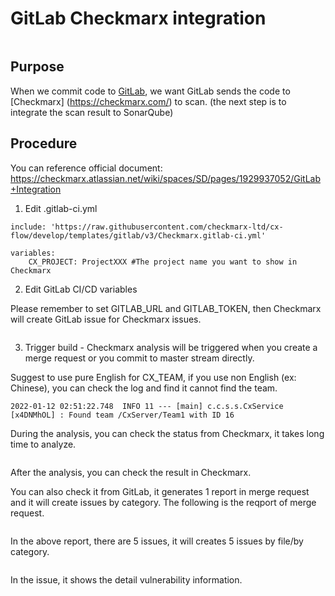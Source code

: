 # GitLab Checkmarx integration


<figure class="wp-block-image size-large"><a href="https://dennys.files.wordpress.com/2022/01/image.png"><img src="https://dennys.files.wordpress.com/2022/01/image.png?w=273" alt="" class="wp-image-170"/></a><figcaption><img src="https://dennys.files.wordpress.com/2022/01/image-2.png" alt=""></figcaption></figure>

## Purpose
When we commit code to [GitLab](https://gitlab.com/), we want GitLab sends the code to [Checkmarx] (https://checkmarx.com/) to scan. (the next step is to integrate the scan result to SonarQube)

## Procedure

You can reference official document: https://checkmarx.atlassian.net/wiki/spaces/SD/pages/1929937052/GitLab+Integration</p>

1. Edit .gitlab-ci.yml

<!-- wp:code -->
<pre class="wp-block-code"><code>include: 'https://raw.githubusercontent.com/checkmarx-ltd/cx-flow/develop/templates/gitlab/v3/Checkmarx.gitlab-ci.yml'

variables:
    CX_PROJECT: ProjectXXX #The project name you want to show in Checkmarx
</code></pre>
<!-- /wp:code -->

2. Edit GitLab CI/CD variables

Please remember to set GITLAB_URL and GITLAB_TOKEN, then Checkmarx will create GitLab issue for Checkmarx issues.

<!-- wp:image {"id":181,"sizeSlug":"large","linkDestination":"media"} -->
<figure class="wp-block-image size-large"><a href="https://dennys.files.wordpress.com/2022/01/image-4.png"><img src="https://dennys.files.wordpress.com/2022/01/image-4.png?w=1024" alt="" class="wp-image-181"/></a></figure>
<!-- /wp:image -->

3. Trigger build - Checkmarx analysis will be triggered when you create a merge request or you commit to master stream directly.

Suggest to use pure English for CX_TEAM, if you use non English (ex: Chinese), you can check the log and find it cannot find the team.

    2022-01-12 02:51:22.748  INFO 11 --- [main] c.c.s.s.CxService [x4DNMhOL] : Found team /CxServer/Team1 with ID 16

During the analysis, you can check the status from Checkmarx, it takes long time to analyze.

<!-- wp:image {"id":193,"sizeSlug":"large","linkDestination":"media"} -->
<figure class="wp-block-image size-large"><a href="https://dennys.files.wordpress.com/2022/01/image-6.png"><img src="https://dennys.files.wordpress.com/2022/01/image-6.png?w=1024" alt="" class="wp-image-193"/></a></figure>
<!-- /wp:image -->

After the analysis, you can check the result in Checkmarx.

You can also check it from GitLab, it generates 1 report in merge request and it will create issues by category. The following is the reqport of merge request.

<!-- wp:image {"id":197,"sizeSlug":"large","linkDestination":"media"} -->
<figure class="wp-block-image size-large"><a href="https://dennys.files.wordpress.com/2022/01/image-7.png"><img src="https://dennys.files.wordpress.com/2022/01/image-7.png?w=939" alt="" class="wp-image-197"/></a></figure>
<!-- /wp:image -->

In the above report, there are 5 issues, it will creates 5 issues by file/by category.

<!-- wp:image {"id":199,"sizeSlug":"large","linkDestination":"media"} -->
<figure class="wp-block-image size-large"><a href="https://dennys.files.wordpress.com/2022/01/image-8.png"><img src="https://dennys.files.wordpress.com/2022/01/image-8.png?w=1010" alt="" class="wp-image-199"/></a></figure>
<!-- /wp:image -->

In the issue, it shows the detail vulnerability information.

<!-- wp:image {"id":201,"sizeSlug":"large","linkDestination":"media"} -->
<figure class="wp-block-image size-large"><a href="https://dennys.files.wordpress.com/2022/01/image-9.png"><img src="https://dennys.files.wordpress.com/2022/01/image-9.png?w=1024" alt="" class="wp-image-201"/></a></figure>
<!-- /wp:image -->
